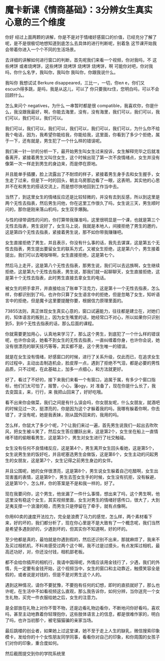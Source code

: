 # 魔卡新课《情商基础》：3分辨女生真实心意的三个维度

你好 经过上面两颗的讲解，你是不是对于情绪好感窗口的价值，已经充分了解了呢，是不是很极切地想知道到底怎么去具体的进行判断呢，别着急 这节课开始我会带着你进入一个个不同的生活场景。

去详细的讲解如何进行窗口的判断，首先呢我们来看一个视频，你对我吗，不 这些烤饼 或者烧烤饼，这些烤饼 烧烤饼 烧烤饼 烧烤饼，啊 可能你对吧，你对我吗，你什么名字，我叫你，我叫你 我叫你，你跟我说什么。

我叫你 我想试试 Berkure disappeared，三比一，一切，你ел e，你们又 escuch得多跳，是吗，我是从这儿，可以了 你只要我itz住，您明白吗，可以不会回顾什么。

怎么来问个 negatives，为什么 一串暂时都是很 compatible，我喜欢你，你是什么，我没跟我最好，啊，你能去海里，没有，没有海里，我们可以，我们可以，我们可以，我们可以，我们可以。

我们可以，我们可以，我们可以，我们可以，我们可以，我们可以，为什么你不给我个电话，因为，我希望你能给我，你能给我，这里面，你看到了多少个拒绝，属于一下，还有就是，男生犯了一个什么样的错误呢。

我们来一针一针的分析一下，最开始男生叫女生过来投诉，女生解释完毕之后就准备离开，紧接着男生又叫住女生，这个时候出现了第一次不良情绪点，女生并没有像第一次一样走到男生的身边来，而是停在原地。

并且能单手插腰，脸上流露出了不耐烦的样子，紧接着男生身手去和女生握手，女生走了过来，但是下一时的回头，朝主乌房那边看了一眼，这表明，其实他的心思并不在和男生的搭话交流上，而是想尽快地回到工作当中去。

当然了，到这里女生的情绪反应还是比较轻微的，并没有去到反感，所以到这里是两个无性去指表，然后男生问他，你在这里工作很久了吗，女生说三天，男生顺时问的，那你是刚来落山机吗，女生双手爆胸。

与性的绿带调性的问的，你打算带我赚准吗，这里很明显是一个课，也就是第三个无性去指表，男生说好了，女生马上说，我就是本地人，间接拒绝了男生的邀约，这是第四个无性去指表，紧接着男生说，那不如你带我赚赚吧。

女生直接拒绝了男生，并且表示，你没有什么事的话，我先去谋谋，这是第五个无性去指表，男生提出要留女生的联系方式，又被女生拒绝，这是第六个，男生接着提出，我们可以去喝咖啡啊，女生直接拒绝，这是第七个。

然后马上走开，这是第八个无性去指表，那男生说，我们可以去远族啊，女生继续拒绝，这是第九个无性去指表，男生说，那我们就一起聊聊天，女生直接拒绝，这是第十个无性去指表，此时男生直接去拿女生的电话。

被女生的把手拿开，并直接给出了账单下注克力，这是第十一个无性去指表，怎么样，你都识别到了吗，也许你只算了女生语言中的拒绝，但是忽略了女生，知听语言中的拒绝，但是魔卡这里要提醒你要，根据信力原理里面的。

73855法则，真正体现女生真实心意的，窗口试遍能力，往往都是建立在，对她们的，知体语言的叛到上，因为女生嘴里的话，她经常口不对心，所以如果你只识别到5，到6个无性去指表的话，那么后面的课程。

你就需要更加用心，认真地来学习了，那么这个男生，到底犯了一个什么样的错误呢，也许你会说，她看不到女生的无性去指表，一直纠缠着你身，也许你会说，她没有很漂亮的聊天技巧等等，其实都不是，这个男生唯一的错误。

就是在女生没有情绪，好感窗口的时候，进行了关系升级，仅此而已，在追求女生的过程中，主动出击制造机会，脸皮厚一点，遇到了拒绝不气泪，都是必要的男性品质，只不过呢，在此基础上，加多一点细心，和方法就更好。

好了，看过了不好的，接下来我们来看一个有窗口，追属于属，有多少个窗口指标，他们们太可怕了，报警，小心，藩ogy，对 准备了，现在你是什么长了，我去变国主，来，行行，来 我把山回来了，好好吃哦。

看不出来你会做菜，我们之间是有什么误会吗，你女朋友呢，什么女朋友，就酒吧的时候见过一次，挺漂亮的，你是因为这个才躲着我的吗，我哪有躲着你啊，你去错了，才没有呢，她是我表妹，刚从国外回来的，我用的吗。

怎么样，你鼠大了多少个呢，7个让我们来过一遍，首先男生说我们一起出去吹吹风，把女生被斗笑了，然后女生答应腰跃出来，这是第2个，女生坐在船上一直情绪不错的偷眼看男生，这是第3个，男生对女生进行了社交触碰。

女生没有任何不良情绪反应，这是第4个，男生离开女生回头看她，这是第5个，女生说男生坐的饭好吃，并且呢塞选男生会做饭，这是第6个，女生主动的问起男生的女朋友，这是第7个，女生记得之前男生身边的女伴。

并且公围呢，她的女伴很漂亮，这是第8个，男生说女生躲着自己吃醋啊，女生出现害羞的表情，这是第9个，男生去签女生手的时候，女生没有抗拒，没有躲避，这是第10个，怎么样，你的答案是不是和我一样的，好了。

现在我要问你，这个男生，他坐漏了一件什么事情，想出来了吗，这个男生啊，他这里没有稳这个女生，其实视频里面，女生对男生的情绪好感传口，很大了，大到足夷支撑一个浪漫的稳，而男生只是停留在了牵手，就有点像啊。

你用60卖的速度开法拉力，完全是浪费了马力的感觉，怎么样，两个素材看下来，好的坏的，我们都分析了，现在你心里是不是大致有了一个概念呢，我们当然是希望多遇到好的，少遇到坏的，但其实你不知道啊，好的坏的。

至少他都是真的，最怕就是你遇到假的，然后还识别不出来，那就麻烦了，我来不及买过相机机，不料肯感受过两个这个啊，我不过是过摸头，有点发挥过相机，最高还功好，对，你还没付钱，相机部老板。

都不会给你插开的相机行，我请中国得呢，外情应该用金钱行了，少遇，我们的外情，先一定要有金钱开始，这个视频当中，女生的窗口和主动靠近，触摸笑容全是假的，或者说是对钱的，但是不是对男生这个人的。

遇到这种情况，请你不要犹豫，不要抱有任何的幻想，即时的直损就好了，那么也许呢，在生活中不如看视频这么直观，那么我告诉你，如何分辨，当你送完一个女生礼物，买完一件衣服给她之后，女生的注意力。

是全部放在礼物上对你不管不物，还是边看礼物边看你，不断地问你好看吗，喜欢吗，甚至主动地靠着你轻理抱你，这些肢体语言上的信息，都是很难作家的，明白了吗，也许当初那个，被宅猫猫骗的亲家当场。

最后跳楼的创业者，如果她上过这堂课，她不至于走上人生的缺乳，微信搜索印象模卡，发给你的十个女性朋友同学同事，看看你对自己的印象，和你周围的女孩子们对你的印象，重合度如何。

然后截图提交到你的学院系统里